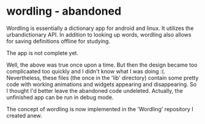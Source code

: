 # wordling - abandoned

Wordling is essentially a dictionary app for android and linux. It utilizes the urbandictionary API.
In addition to looking up words, wordling also allows for saving definitions offline for studying.

The app is not complete yet.


Well, the above was true once upon a time. But then the design became too complicaated too quickly and I didn't know what I was doing :(. Nevertheless, these files (the once in the 'lib' directory) contain some pretty code with working animations and widgets appearing and disappearing. So I thought I'd better leave the abandoned code undeleted. Actually, the unfinished app can be run in debug mode.

The concept of wordling is now implemented in the 'Wordling' repository I created anew.
